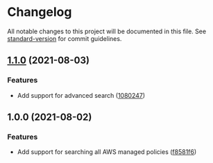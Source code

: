 # Changelog

All notable changes to this project will be documented in this file. See [standard-version](https://github.com/conventional-changelog/standard-version) for commit guidelines.

## [1.1.0](https://github.com/nicolasdao/get-policies/compare/v1.0.0...v1.1.0) (2021-08-03)


### Features

* Add support for advanced search ([1080247](https://github.com/nicolasdao/get-policies/commit/1080247cebfe2739752c2f18383b53af45211d29))

## 1.0.0 (2021-08-02)


### Features

* Add support for searching all AWS managed policies ([f8581f6](https://github.com/nicolasdao/get-policies/commit/f8581f674f62b76bad36ac0ac9375d7496becebf))
